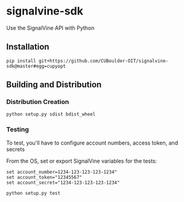 # signalvine-sdk

Use the SignalVine API with Python

## Installation

    pip install git+https://github.com/CUBoulder-OIT/signalvine-sdk@master#egg=cupyopt

## Building and Distribution

### Distribution Creation

    python setup.py sdist bdist_wheel

### Testing

To test, you'll have to configure account numbers, access token, and secrets

From the OS, set or export SignalVine variables for the tests:

    set account_number=1234-123-123-123-1234"
    set account_token="12345567"
    set account_secret="1234-123-123-123-1234"

    python setup.py test
